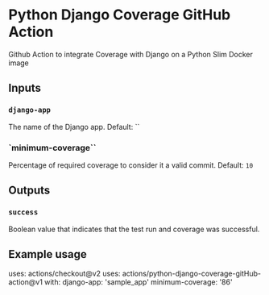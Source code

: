 # Python Django Coverage GitHub Action

Github Action to integrate Coverage with Django on a Python Slim Docker image

## Inputs

### `django-app`

The name of the Django app.
Default: ``

### `minimum-coverage``

Percentage of required coverage to consider it a valid commit.
Default: `10`

## Outputs

### `success`

Boolean value that indicates that the test run and coverage was successful.

## Example usage
uses: actions/checkout@v2
uses: actions/python-django-coverage-gitHub-action@v1
with:
  django-app: 'sample_app'
  minimum-coverage: '86'

